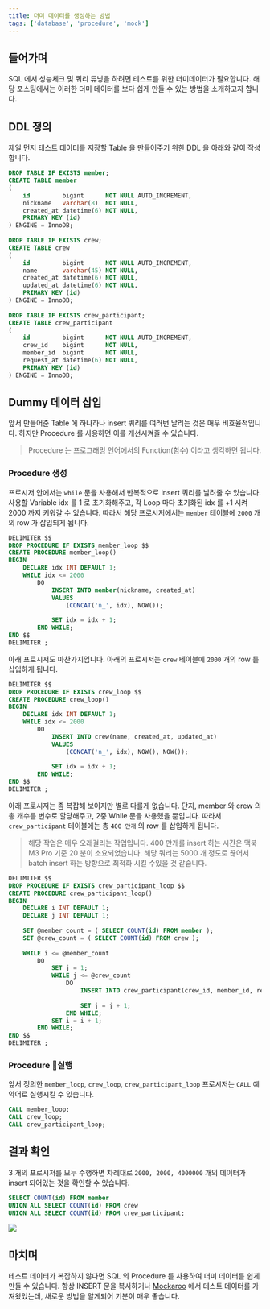 ```yaml
---
title: 더미 데이터를 생성하는 방법
tags: ['database', 'procedure', 'mock']
---
```


## 들어가며
SQL 에서 성능체크 및 쿼리 튜닝을 하려면 테스트를 위한 더미데이터가 필요합니다. 해당 포스팅에서는 이러한 더미 데이터를 보다 쉽게 만들 수 있는 방법을 소개하고자 합니다.

## DDL 정의
제일 먼저 테스트 데이터를 저장할 Table 을 만들어주기 위한 DDL 을 아래와 같이 작성합니다.

```sql
DROP TABLE IF EXISTS member;  
CREATE TABLE member  
(  
    id         bigint      NOT NULL AUTO_INCREMENT,  
    nickname   varchar(8)  NOT NULL,  
    created_at datetime(6) NOT NULL,  
    PRIMARY KEY (id)  
) ENGINE = InnoDB;  
  
DROP TABLE IF EXISTS crew;  
CREATE TABLE crew  
(  
    id         bigint      NOT NULL AUTO_INCREMENT,  
    name       varchar(45) NOT NULL,  
    created_at datetime(6) NOT NULL,  
    updated_at datetime(6) NOT NULL,  
    PRIMARY KEY (id)  
) ENGINE = InnoDB;  
  
DROP TABLE IF EXISTS crew_participant;  
CREATE TABLE crew_participant  
(  
    id         bigint      NOT NULL AUTO_INCREMENT,  
    crew_id    bigint      NOT NULL,  
    member_id  bigint      NOT NULL,  
    request_at datetime(6) NOT NULL,  
    PRIMARY KEY (id)  
) ENGINE = InnoDB;
```

## Dummy 데이터 삽입
앞서 만들어준 Table 에 하나하나 insert 쿼리를 여러번 날리는 것은 매우 비효율적입니다. 하지만 Procedure 를 사용하면 이를 개선시켜줄 수 있습니다.

> Procedure 는 프로그래밍 언어에서의 Function(함수) 이라고 생각하면 됩니다.
### Procedure 생성
프로시저 안에서는 `while` 문을 사용해서 반복적으로 insert 쿼리를 날려줄 수 있습니다. 사용할 Variable idx 를 1 로 초기화해주고, 각 Loop 마다 초기화된 idx 를 +1 시켜 2000 까지 키워갈 수 있습니다. 따라서 해당 프로시저에서는 `member` 테이블에 `2000` 개의 row 가 삽입되게 됩니다.

```sql
DELIMITER $$  
DROP PROCEDURE IF EXISTS member_loop $$  
CREATE PROCEDURE member_loop()  
BEGIN  
    DECLARE idx INT DEFAULT 1;  
    WHILE idx <= 2000  
        DO  
            INSERT INTO member(nickname, created_at)  
            VALUES  
                (CONCAT('n_', idx), NOW());  
  
            SET idx = idx + 1;  
        END WHILE;  
END $$  
DELIMITER ;
```


아래 프로시저도 마찬가지입니다. 아래의 프로시저는 `crew`  테이블에 `2000` 개의 row 를 삽입하게 됩니다.

```sql
DELIMITER $$  
DROP PROCEDURE IF EXISTS crew_loop $$  
CREATE PROCEDURE crew_loop()  
BEGIN  
    DECLARE idx INT DEFAULT 1;  
    WHILE idx <= 2000  
        DO  
            INSERT INTO crew(name, created_at, updated_at)  
            VALUES  
                (CONCAT('n_', idx), NOW(), NOW());  
  
            SET idx = idx + 1;  
        END WHILE;  
END $$  
DELIMITER ;
```


아래 프로시저는 좀 복잡해 보이지만 별로 다를게 없습니다. 단지, member 와 crew 의 총 개수를 변수로 할당해주고, 2중 While 문을 사용했을 뿐입니다. 따라서 `crew_participant` 테이블에는 총 `400 만개` 의 row 를 삽입하게 됩니다.

> 해당 작업은 매우 오래걸리는 작업입니다. 400 만개를 insert 하는 시간은 맥북 M3 Pro 기준 20 분이 소요되었습니다. 해당 쿼리는 5000 개 정도로 끊어서 batch insert 하는 방향으로 최적화 시킬 수있을 것 같습니다.

```sql
DELIMITER $$  
DROP PROCEDURE IF EXISTS crew_participant_loop $$  
CREATE PROCEDURE crew_participant_loop()  
BEGIN  
    DECLARE i INT DEFAULT 1;  
    DECLARE j INT DEFAULT 1;  
  
    SET @member_count = ( SELECT COUNT(id) FROM member );  
    SET @crew_count = ( SELECT COUNT(id) FROM crew );  
  
    WHILE i <= @member_count  
        DO  
            SET j = 1;  
            WHILE j <= @crew_count  
                DO  
                    INSERT INTO crew_participant(crew_id, member_id, request_at) VALUES (i, j, NOW());  
  
                    SET j = j + 1;  
                END WHILE;  
            SET i = i + 1;  
        END WHILE;  
END $$  
DELIMITER ;
```

### Procedure 실행
앞서 정의한 `member_loop`, `crew_loop`, `crew_participant_loop` 프로시저는 `CALL` 예약어로 실행시킬 수 있습니다.

```sql
CALL member_loop;  
CALL crew_loop;  
CALL crew_participant_loop;
```

## 결과 확인
3 개의 프로시저를 모두 수행하면 차례대로 `2000, 2000, 4000000` 개의 데이터가 insert 되어있는 것을 확인할 수 있습니다.

```sql
SELECT COUNT(id) FROM member  
UNION ALL SELECT COUNT(id) FROM crew  
UNION ALL SELECT COUNT(id) FROM crew_participant;
```

![](ComputerScience/Database/images/Pasted%20image%2020241007131018.png)

## 마치며
테스트 데이터가 복잡하지 않다면 SQL 의 Procedure 를 사용하여 더미 데이터를 쉽게 만들 수 있습니다. 항상 INSERT 문을 복사하거나 [Mockaroo](https://www.mockaroo.com/) 에서 테스트 데이터를 가져왔었는데, 새로운 방법을 알게되어 기분이 매우 좋습니다.
